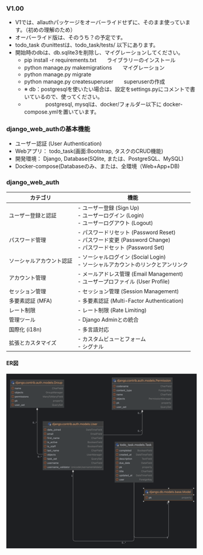 ### V1.00

- V1では、allauthパッケージをオーバーライドせずに、そのまま使っています。（初めの理解のため）
- オーバーライド版は、そのうち？の予定です。
- todo_task のunittestは、todo_task/tests/ 以下にあります。
- 開始時のdbは、db.sqlite3を削除し、マイグレーションしてください。
  - pip install -r requirements.txt　　ライブラリーのインストール
  - python manage.py makemigrations　　マイグレーション
  - python manage.py migrate
  - python manage.py createsuperuser　　superuserの作成
  - ※ db：postgresqlを使いたい場合は、設定をsettings.pyにコメントで書いているので、使ってください。
  - 　　　　postgresql, mysqlは、docker/フォルダー以下に docker-compose.ymlを置いています。


### django_web_authの基本機能

- ユーザー認証 (User Authentication)
- Webアプリ： todo_task(画面:Bootstrap, タスクのCRUD機能)
- 開発環境： Django, Database(SQlite, または、PostgreSQL、MySQL)
-  Docker-compose(Databaseのみ、または、全環境（Web+App+DB)
### django_web_auth


| カテゴリ                 | 機能                                                                                                                |
| ------------------------ | ------------------------------------------------------------------------------------------------------------------- |
| ユーザー登録と認証       | - ユーザー登録 (Sign Up)<br> - ユーザーログイン (Login) <br> - ユーザーログアウト (Logout)                          |
| パスワード管理           | - パスワードリセット (Password Reset)<br> - パスワード変更 (Password Change) <br> - パスワードセット (Password Set) |
| ソーシャルアカウント認証 | - ソーシャルログイン (Social Login)<br> - ソーシャルアカウントのリンクとアンリンク                                  |
| アカウント管理           | - メールアドレス管理 (Email Management)<br> - ユーザープロファイル (User Profile)                                   |
| セッション管理           | - セッション管理 (Session Management)                                                                               |
| 多要素認証 (MFA)         | - 多要素認証 (Multi-Factor Authentication)                                                                          |
| レート制限               | - レート制限 (Rate Limiting)                                                                                        |
| 管理ツール               | - Django Adminとの統合                                                                                              |
| 国際化 (i18n)            | - 多言語対応                                                                                                        |
| 拡張とカスタマイズ       | - カスタムビューとフォーム<br> - シグナル                                                                           |

#### ER図

![ER.png](assets/ER.png)
